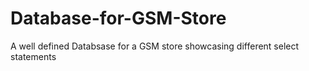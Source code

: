 # Database-for-GSM-Store
A well defined Databsase for a GSM store showcasing different select statements
